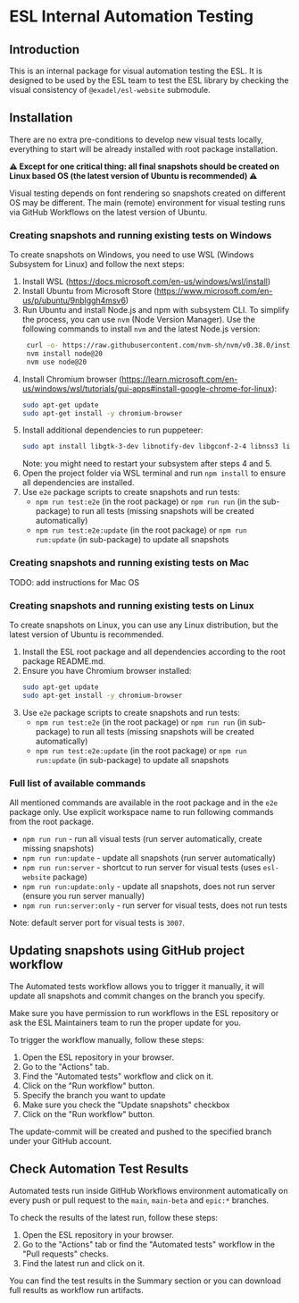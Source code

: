# ESL Internal Automation Testing 

## Introduction
This is an internal package for visual automation testing the ESL. 
It is designed to be used by the ESL team to test the ESL library by checking the visual consistency of `@exadel/esl-website` submodule.

## Installation

There are no extra pre-conditions to develop new visual tests locally, 
everything to start will be already installed with root package installation.

**⚠️ Except for one critical thing: all final snapshots should be created on Linux based OS (the latest version of Ubuntu is recommended) ⚠️**

Visual testing depends on font rendering so snapshots created on different OS may be different.
The main (remote) environment for visual testing runs via GitHub Workflows on the latest version of Ubuntu.

### Creating snapshots and running existing tests on Windows

To create snapshots on Windows, you need to use WSL (Windows Subsystem for Linux) and follow the next steps:

1. Install WSL (https://docs.microsoft.com/en-us/windows/wsl/install)
2. Install Ubuntu from Microsoft Store (https://www.microsoft.com/en-us/p/ubuntu/9nblggh4msv6)
3. Run Ubuntu and install Node.js and npm with subsystem CLI. 
   To simplify the process, you can use `nvm` (Node Version Manager). 
   Use the following commands to install `nvm` and the latest Node.js version:
   ```bash
    curl -o- https://raw.githubusercontent.com/nvm-sh/nvm/v0.38.0/install.sh | bash
    nvm install node@20
    nvm use node@20
   ```
4. Install Chromium browser (https://learn.microsoft.com/en-us/windows/wsl/tutorials/gui-apps#install-google-chrome-for-linux):
   ```bash
   sudo apt-get update
   sudo apt-get install -y chromium-browser
   ```
5. Install additional dependencies to run puppeteer:
   ```bash
   sudo apt install libgtk-3-dev libnotify-dev libgconf-2-4 libnss3 libxss1 libasound2
   ```
   Note: you might need to restart your subsystem after steps 4 and 5.
6. Open the project folder via WSL terminal and run `npm install` to ensure all dependencies are installed.
7. Use `e2e` package scripts to create snapshots and run tests:
   - `npm run test:e2e` (in the root package) or `npm run run` (in the sub-package) to run all tests (missing snapshots will be created automatically)
   - `npm run test:e2e:update` (in the root package) or `npm run run:update` (in sub-package) to update all snapshots

### Creating snapshots and running existing tests on Mac

TODO: add instructions for Mac OS

### Creating snapshots and running existing tests on Linux

To create snapshots on Linux, you can use any Linux distribution, but the latest version of Ubuntu is recommended.

1. Install the ESL root package and all dependencies according to the root package README.md.
2. Ensure you have Chromium browser installed:
   ```bash
   sudo apt-get update
   sudo apt-get install -y chromium-browser
   ```
3. Use `e2e` package scripts to create snapshots and run tests:
   - `npm run test:e2e` (in the root package) or `npm run run` (in sub-package) to run all tests (missing snapshots will be created automatically)
   - `npm run test:e2e:update` (in the root package) or `npm run run:update` (in sub-package) to update all snapshots


### Full list of available commands

All mentioned commands are available in the root package and in the `e2e` package only. 
Use explicit workspace name to run following commands from the root package.  

- `npm run run` - run all visual tests (run server automatically, create missing snapshots)
- `npm run run:update` - update all snapshots (run server automatically)
- `npm run run:server` - shortcut to run server for visual tests (uses `esl-website` package)
- `npm run run:update:only` - update all snapshots, does not run server (ensure you run server manually)
- `npm run run:server:only` - run server for visual tests, does not run tests

Note: default server port for visual tests is `3007`.

## Updating snapshots using GitHub project workflow

The Automated tests workflow allows you to trigger it manually, it will update all snapshots and commit changes on the branch you specify.

Make sure you have permission to run workflows in the ESL repository or ask the ESL Maintainers team to run the proper update for you.

To trigger the workflow manually, follow these steps:

1. Open the ESL repository in your browser.
2. Go to the "Actions" tab.
3. Find the "Automated tests" workflow and click on it.
4. Click on the "Run workflow" button.
5. Specify the branch you want to update
6. Make sure you check the "Update snapshots" checkbox
7. Click on the "Run workflow" button. 

The update-commit will be created and pushed to the specified branch under your GitHub account.

## Check Automation Test Results

Automated tests run inside GitHub Workflows environment automatically on every push or pull request to the `main`, `main-beta` and `epic:*` branches.

To check the results of the latest run, follow these steps:

1. Open the ESL repository in your browser.
2. Go to the "Actions" tab or find the "Automated tests" workflow in the "Pull requests" checks.
3. Find the latest run and click on it.

You can find the test results in the Summary section or you can download full results as workflow run artifacts.
